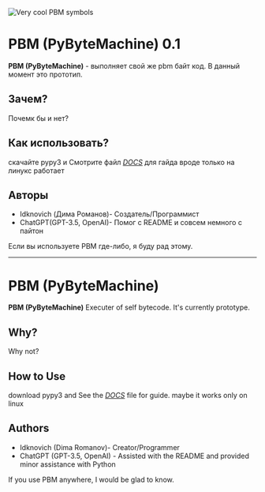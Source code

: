


![Very cool PBM symbols](https://i.postimg.cc/bJ4CgPBk/38-20230912202930.png)
# PBM (PyByteMachine) 0.1


**PBM (PyByteMachine)** - выполняет свой же pbm байт код. В данный момент это прототип.

## Зачем?

Почемк бы и нет?

## Как использовать?

скачайте pypy3 и
Смотрите файл [*DOCS*](DOCS.md) для гайда
вроде только на линукс работает
## Авторы

- Idknovich (Дима Романов)- Создатель/Программист
- ChatGPT(GPT-3.5, OpenAI)- Помог с README и совсем немного с пайтон


Если вы используете PBM где-либо, я буду рад этому.

---

# PBM (PyByteMachine)

**PBM (PyByteMachine)** Executer of self bytecode. It's currently prototype.

## Why?

Why not?

## How to Use

download pypy3 and
See the [*DOCS*](DOCS.md) file for guide.
maybe it works only on linux

## Authors

- Idknovich (Dima Romanov)- Creator/Programmer
- ChatGPT (GPT-3.5, OpenAI) - Assisted with the README and provided minor assistance with Python


If you use PBM anywhere, I would be glad to know.
